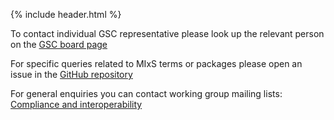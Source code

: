 {% include header.html %}

To contact individual GSC representative please look up the relevant person on the [GSC board page](about/board-members.html)

For specific queries related to MIxS terms or packages please open an issue in the [GitHub repository](https://github.com/GenomicsStandardsConsortium/mixs)

For general enquiries you can contact working group mailing lists:
[Compliance and interoperability](mailto:gensc-cig@googlegroups.com?subject=[GSC-contact-us])
